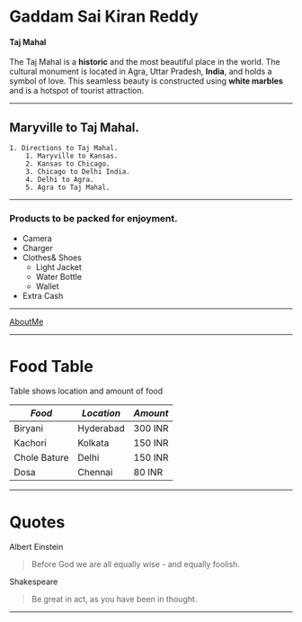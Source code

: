 # Gaddam Sai Kiran Reddy
#### Taj Mahal

The Taj Mahal is a **historic** and the most beautiful place in the world. The cultural monument is located in Agra, Uttar Pradesh, **India**, and holds a symbol of love. This seamless beauty is constructed using **white marbles** and is a hotspot of tourist attraction.

---
## Maryville to Taj Mahal.
    1. Directions to Taj Mahal.
        1. Maryville to Kansas.
        2. Kansas to Chicago.
        3. Chicago to Delhi India.
        4. Delhi to Agra.
        5. Agra to Taj Mahal.
---
 ### Products to be packed for enjoyment.
* Camera
* Charger
*  Clothes& Shoes
    * Light Jacket
    * Water Bottle
    * Wallet
* Extra Cash
---

[AboutMe](AboutMe.md)

---

# Food Table

Table shows location and amount of food

| *Food*                  | *Location*        | *Amount*           |
| ----------------------- | ----------------- | ------------------ |
| Biryani                 | Hyderabad         | 300 INR            |
| Kachori                 | Kolkata           | 150 INR            |
| Chole Bature            | Delhi             | 150 INR            |
| Dosa                    | Chennai           | 80 INR             |

---

# Quotes

Albert Einstein

> Before God we are all equally wise - and equally foolish.

Shakespeare

> Be great in act, as you have been in thought.

---


